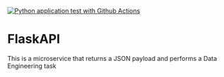 [![Python application test with Github Actions](https://github.com/surabhitri/FastAPI/actions/workflows/main.yml/badge.svg)](https://github.com/surabhitri/FastAPI/actions/workflows/main.yml)

# FlaskAPI
This is a microservice that returns a JSON payload and performs a Data Engineering task
